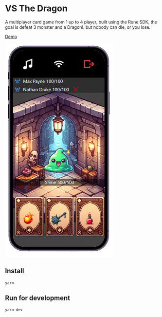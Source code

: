 # VS The Dragon

A multiplayer card game from 1 up to 4 player, built using the Rune SDK, the goal is defeat 3 monster and a Dragon!.
but nobody can die, or you lose.

[Demo](https://app.rune.ai/dev-YlWGjrPZ)

![Image of a slime monster, player names and 3 cards](/src/assets/vs_the_dragon.png)

## Install

```bash
yarn
```

## Run for development

```bash
yarn dev
```
